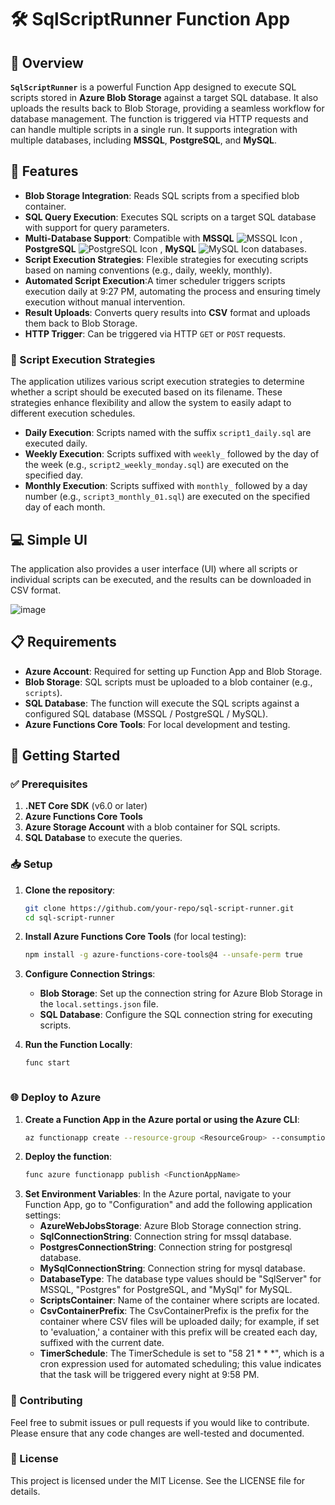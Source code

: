 # 🛠️ SqlScriptRunner Function App

## 🌟 Overview

**`SqlScriptRunner`** is a powerful Function App designed to execute SQL scripts stored in **Azure Blob Storage** against a target SQL database. It also uploads the results back to Blob Storage, providing a seamless workflow for database management. The function is triggered via HTTP requests and can handle multiple scripts in a single run. It supports integration with multiple databases, including **MSSQL**, **PostgreSQL**, and **MySQL**.

## 🚀 Features

- **Blob Storage Integration**: Reads SQL scripts from a specified blob container.
- **SQL Query Execution**: Executes SQL scripts on a target SQL database with support for query parameters.
- **Multi-Database Support**: Compatible with **MSSQL** ![MSSQL Icon](https://img.icons8.com/color/48/000000/microsoft-sql-server.png) , **PostgreSQL** ![PostgreSQL Icon](https://img.icons8.com/color/48/000000/postgreesql.png) , **MySQL** ![MySQL Icon](https://img.icons8.com/color/48/000000/mysql-logo.png) databases.
- **Script Execution Strategies**: Flexible strategies for executing scripts based on naming conventions (e.g., daily, weekly, monthly).
- **Automated Script Execution**:A timer scheduler triggers scripts execution daily at 9:27 PM, automating the process and ensuring timely execution without manual intervention.
- **Result Uploads**: Converts query results into **CSV** format and uploads them back to Blob Storage.
- **HTTP Trigger**: Can be triggered via HTTP `GET` or `POST` requests.

### 📜 Script Execution Strategies
The application utilizes various script execution strategies to determine whether a script should be executed based on its filename. These strategies enhance flexibility and allow the system to easily adapt to different execution schedules.

- **Daily Execution**: Scripts named with the suffix `script1_daily.sql` are executed daily.
- **Weekly Execution**: Scripts suffixed with `weekly_` followed by the day of the week (e.g., `script2_weekly_monday.sql`) are executed on the specified day.
- **Monthly Execution**: Scripts suffixed with `monthly_` followed by a day number (e.g., `script3_monthly_01.sql`) are executed on the specified day of each month.

## 💻 Simple UI
The application also provides a user interface (UI) where all scripts or individual scripts can be executed, and the results can be downloaded in CSV format.

![image](https://github.com/user-attachments/assets/a1b046d8-8a39-4243-88bc-a704e9ad2ea6)

## 📋 Requirements

- **Azure Account**: Required for setting up Function App and Blob Storage.
- **Blob Storage**: SQL scripts must be uploaded to a blob container (e.g., `scripts`).
- **SQL Database**: The function will execute the SQL scripts against a configured SQL database (MSSQL / PostgreSQL / MySQL).
- **Azure Functions Core Tools**: For local development and testing.

## 🚦 Getting Started

### ✅ Prerequisites

1. **.NET Core SDK** (v6.0 or later)
2. **Azure Functions Core Tools**
3. **Azure Storage Account** with a blob container for SQL scripts.
4. **SQL Database** to execute the queries.

### 📥 Setup

1. **Clone the repository**:
    ```bash
    git clone https://github.com/your-repo/sql-script-runner.git
    cd sql-script-runner
    ```

2. **Install Azure Functions Core Tools** (for local testing):
    ```bash
    npm install -g azure-functions-core-tools@4 --unsafe-perm true
    ```

3. **Configure Connection Strings**:

   - **Blob Storage**: Set up the connection string for Azure Blob Storage in the `local.settings.json` file.
   - **SQL Database**: Configure the SQL connection string for executing scripts.

4. **Run the Function Locally**:

   ```bash
   func start



### 🌐 Deploy to Azure
1. **Create a Function App in the Azure portal or using the Azure CLI**:
   ```bash
   az functionapp create --resource-group <ResourceGroup> --consumption-plan-location <Location> --runtime dotnet --functions-version 4 --name <FunctionAppName> --storage-account <StorageAccountName>
   ```
2. **Deploy the function**:
   ```bash
   func azure functionapp publish <FunctionAppName>
   ```
3. **Set Environment Variables**:
   In the Azure portal, navigate to your Function App, go to "Configuration" and add the following application settings:
   - **AzureWebJobsStorage**: Azure Blob Storage connection string.
   - **SqlConnectionString**: Connection string for mssql database.
   - **PostgresConnectionString**: Connection string for postgresql database.
   - **MySqlConnectionString**: Connection string for mysql database.
   - **DatabaseType**: The database type values should be "SqlServer" for MSSQL, "Postgres" for PostgreSQL, and "MySql" for MySQL.
   - **ScriptsContainer**: Name of the container where scripts are located.
   - **CsvContainerPrefix**: The CsvContainerPrefix is the prefix for the container where CSV files will be uploaded daily; for example, if set to 'evaluation,' a container with this prefix will be created each day, suffixed with the current date.
   - **TimerSchedule**: The TimerSchedule is set to "58 21 * * *", which is a cron expression used for automated scheduling; this value indicates that the task will be triggered every night at 9:58 PM.


### 🙌 Contributing
Feel free to submit issues or pull requests if you would like to contribute. Please ensure that any code changes are well-tested and documented.

### 📜 License
This project is licensed under the MIT License. See the LICENSE file for details.
   
